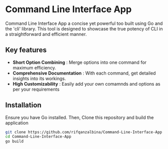 # Command Line Interface App

<p>
    Command Line Interface App a concise yet powerful too built using Go and the 'cli' library. This tool is designed to showcase the true potency of CLI in a straightforward and efficient manner. 
</p>

## Key features

- **Short Option Combining** : Merge options into one command for maximum efficiency.
- **Comprehensive Documentation** : With each command, get detailed insights into its workings.
- **High Customizability** : Easily add your own comamnds and options as per your requirements

## Installation
<p>Ensure you have Go installed. Then, Clone this repository and build the application</p>

```bash
git clone https://github.com/rifqanzalbina/Command-Line-Interface-App
cd Command-Line-Interface-App
go build
```
